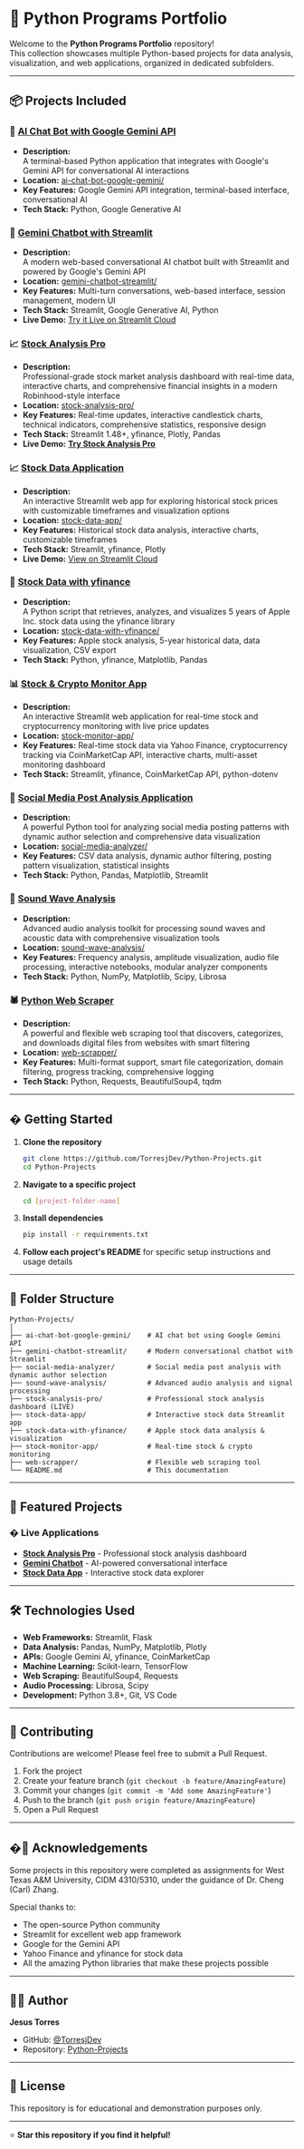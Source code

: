 # 🐍 Python Programs Portfolio

Welcome to the **Python Programs Portfolio** repository!  
This collection showcases multiple Python-based projects for data analysis, visualization, and web applications, organized in dedicated subfolders.

---

## 📦 Projects Included

### 🤖 [AI Chat Bot with Google Gemini API](https://github.com/TorresjDev/Python-Projects/tree/main/ai-chat-bot-google-gemini)

- **Description:**  
  A terminal-based Python application that integrates with Google's Gemini API for conversational AI interactions
- **Location:** [ai-chat-bot-google-gemini/](ai-chat-bot-google-gemini/)
- **Key Features:** Google Gemini API integration, terminal-based interface, conversational AI
- **Tech Stack:** Python, Google Generative AI

### 🤖 [Gemini Chatbot with Streamlit](https://github.com/TorresjDev/Python-Projects/tree/main/gemini-chatbot-streamlit)

- **Description:**  
  A modern web-based conversational AI chatbot built with Streamlit and powered by Google's Gemini API
- **Location:** [gemini-chatbot-streamlit/](gemini-chatbot-streamlit/)
- **Key Features:** Multi-turn conversations, web-based interface, session management, modern UI
- **Tech Stack:** Streamlit, Google Generative AI, Python
- **Live Demo:** [Try it Live on Streamlit Cloud](https://gemini-chatbot-app-btde8kwdrhhftiappiw9nky.streamlit.app/)

### 📈 [Stock Analysis Pro](https://github.com/TorresjDev/Python-Projects/tree/main/stock-analysis-pro)

- **Description:**  
  Professional-grade stock market analysis dashboard with real-time data, interactive charts, and comprehensive financial insights in a modern Robinhood-style interface
- **Location:** [stock-analysis-pro/](stock-analysis-pro/)
- **Key Features:** Real-time updates, interactive candlestick charts, technical indicators, comprehensive statistics, responsive design
- **Tech Stack:** Streamlit 1.48+, yfinance, Plotly, Pandas
- **Live Demo:** [**Try Stock Analysis Pro**](https://stock-analysis-pro.streamlit.app/)

### 📈 [Stock Data Application](https://github.com/TorresjDev/Python-Projects/tree/main/stock-data-app)

- **Description:**  
  An interactive Streamlit web app for exploring historical stock prices with customizable timeframes and visualization options
- **Location:** [stock-data-app/](stock-data-app/)
- **Key Features:** Historical stock data analysis, interactive charts, customizable timeframes
- **Tech Stack:** Streamlit, yfinance, Plotly
- **Live Demo:** [View on Streamlit Cloud](https://Python-Projects-v9puvb4eqw5cfalfr8qgdi.streamlit.app/)

### 🍏 [Stock Data with yfinance](https://github.com/TorresjDev/Python-Projects/tree/main/stock-data-with-yfinance)

- **Description:**  
  A Python script that retrieves, analyzes, and visualizes 5 years of Apple Inc. stock data using the yfinance library
- **Location:** [stock-data-with-yfinance/](stock-data-with-yfinance/)
- **Key Features:** Apple stock analysis, 5-year historical data, data visualization, CSV export
- **Tech Stack:** Python, yfinance, Matplotlib, Pandas

### 📊 [Stock & Crypto Monitor App](https://github.com/TorresjDev/Python-Projects/tree/main/stock-monitor-app)

- **Description:**  
  An interactive Streamlit web application for real-time stock and cryptocurrency monitoring with live price updates
- **Location:** [stock-monitor-app/](stock-monitor-app/)
- **Key Features:** Real-time stock data via Yahoo Finance, cryptocurrency tracking via CoinMarketCap API, interactive charts, multi-asset monitoring dashboard
- **Tech Stack:** Streamlit, yfinance, CoinMarketCap API, python-dotenv

### 📱 [Social Media Post Analysis Application](https://github.com/TorresjDev/Python-Projects/tree/main/social-media-analyzer)

- **Description:**  
  A powerful Python tool for analyzing social media posting patterns with dynamic author selection and comprehensive data visualization
- **Location:** [social-media-analyzer/](social-media-analyzer/)
- **Key Features:** CSV data analysis, dynamic author filtering, posting pattern visualization, statistical insights
- **Tech Stack:** Python, Pandas, Matplotlib, Streamlit

### 🎵 [Sound Wave Analysis](https://github.com/TorresjDev/Python-Projects/tree/main/sound-wave-analysis)

- **Description:**  
  Advanced audio analysis toolkit for processing sound waves and acoustic data with comprehensive visualization tools
- **Location:** [sound-wave-analysis/](sound-wave-analysis/)
- **Key Features:** Frequency analysis, amplitude visualization, audio file processing, interactive notebooks, modular analyzer components
- **Tech Stack:** Python, NumPy, Matplotlib, Scipy, Librosa

### 🕷️ [Python Web Scraper](https://github.com/TorresjDev/Python-Projects/tree/main/web-scrapper)

- **Description:**  
  A powerful and flexible web scraping tool that discovers, categorizes, and downloads digital files from websites with smart filtering
- **Location:** [web-scrapper/](web-scrapper/)
- **Key Features:** Multi-format support, smart file categorization, domain filtering, progress tracking, comprehensive logging
- **Tech Stack:** Python, Requests, BeautifulSoup4, tqdm

---

## � Getting Started

1. **Clone the repository**
   ```bash
   git clone https://github.com/TorresjDev/Python-Projects.git
   cd Python-Projects
   ```
2. **Navigate to a specific project**
   ```bash
   cd [project-folder-name]
   ```
3. **Install dependencies**
   ```bash
   pip install -r requirements.txt
   ```
4. **Follow each project's README** for specific setup instructions and usage details

---

## 📂 Folder Structure

```
Python-Projects/
│
├── ai-chat-bot-google-gemini/    # AI chat bot using Google Gemini API
├── gemini-chatbot-streamlit/     # Modern conversational chatbot with Streamlit
├── social-media-analyzer/        # Social media post analysis with dynamic author selection
├── sound-wave-analysis/          # Advanced audio analysis and signal processing
├── stock-analysis-pro/           # Professional stock analysis dashboard (LIVE)
├── stock-data-app/               # Interactive stock data Streamlit app
├── stock-data-with-yfinance/     # Apple stock data analysis & visualization
├── stock-monitor-app/            # Real-time stock & crypto monitoring
├── web-scrapper/                 # Flexible web scraping tool
└── README.md                     # This documentation
```

---

## 🌟 Featured Projects

### � Live Applications

- **[Stock Analysis Pro](https://stock-analysis-pro.streamlit.app/)** - Professional stock analysis dashboard
- **[Gemini Chatbot](https://gemini-chatbot-app-btde8kwdrhhftiappiw9nky.streamlit.app/)** - AI-powered conversational interface
- **[Stock Data App](https://Python-Projects-v9puvb4eqw5cfalfr8qgdi.streamlit.app/)** - Interactive stock data explorer

---

## 🛠️ Technologies Used

- **Web Frameworks:** Streamlit, Flask
- **Data Analysis:** Pandas, NumPy, Matplotlib, Plotly
- **APIs:** Google Gemini AI, yfinance, CoinMarketCap
- **Machine Learning:** Scikit-learn, TensorFlow
- **Web Scraping:** BeautifulSoup4, Requests
- **Audio Processing:** Librosa, Scipy
- **Development:** Python 3.8+, Git, VS Code

---

## 🤝 Contributing

Contributions are welcome! Please feel free to submit a Pull Request.

1. Fork the project
2. Create your feature branch (`git checkout -b feature/AmazingFeature`)
3. Commit your changes (`git commit -m 'Add some AmazingFeature'`)
4. Push to the branch (`git push origin feature/AmazingFeature`)
5. Open a Pull Request

---

## �🙏 Acknowledgements

Some projects in this repository were completed as assignments for West Texas A&M University, CIDM 4310/5310, under the guidance of Dr. Cheng (Carl) Zhang.

Special thanks to:

- The open-source Python community
- Streamlit for excellent web app framework
- Google for the Gemini API
- Yahoo Finance and yfinance for stock data
- All the amazing Python libraries that make these projects possible

---

## 👨‍💻 Author

**Jesus Torres**

- GitHub: [@TorresjDev](https://github.com/TorresjDev)
- Repository: [Python-Projects](https://github.com/TorresjDev/Python-Projects)

---

## 📝 License

This repository is for educational and demonstration purposes only.

---

⭐ **Star this repository if you find it helpful!**
